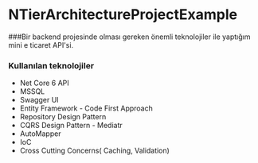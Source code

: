 # NTierArchitectureProjectExample
###Bir backend projesinde olması gereken önemli teknolojiler ile yaptığım mini e ticaret API'si.
### Kullanılan teknolojiler
* Net Core 6 API
*	MSSQL
*	Swagger UI
*	Entity Framework - Code First Approach
*	Repository Design Pattern
* CQRS Design Pattern - Mediatr
*	AutoMapper
*	IoC
*	Cross Cutting Concerns( Caching, Validation)
